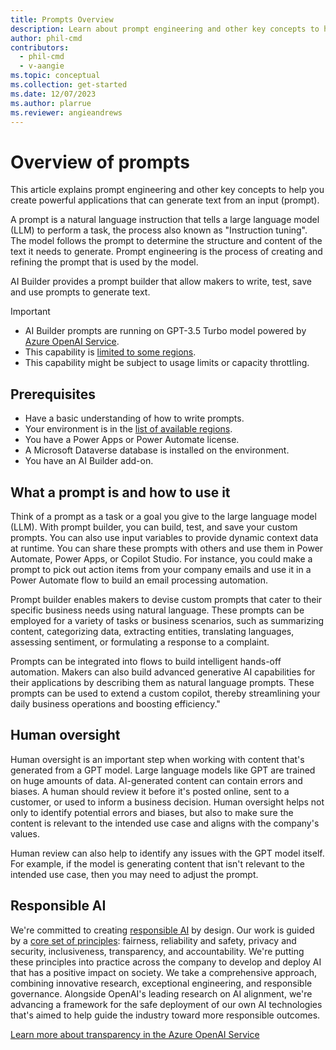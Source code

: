 ```yaml
---
title: Prompts Overview
description: Learn about prompt engineering and other key concepts to help you create powerful applications that can generate text from your input.
author: phil-cmd
contributors:
  - phil-cmd
  - v-aangie
ms.topic: conceptual
ms.collection: get-started
ms.date: 12/07/2023
ms.author: plarrue
ms.reviewer: angieandrews
---
```


# Overview of prompts

This article explains prompt engineering and other key concepts to help you create powerful applications that can generate text from an input (prompt). 

A prompt is a natural language instruction that tells a large language model (LLM) to perform a task, the process also known as "Instruction tuning". The model follows the prompt to determine the structure and content of the text it needs to generate. Prompt engineering is the process of creating and refining the prompt that is used by the model.

AI Builder provides a prompt builder that allow makers to write, test, save and use prompts to generate text.

> [!IMPORTANT]
> - AI Builder prompts are running on GPT-3.5 Turbo model powered by [Azure OpenAI Service](https://learn.microsoft.com/azure/ai-services/openai/whats-new).
> - This capability is [limited to some regions](availability-region?branch=main#prompts).
> - This capability might be subject to usage limits or capacity throttling.

## Prerequisites

- Have a basic understanding of how to write prompts.
- Your environment is in the [list of available regions](availability-region?branch=main#prompts).
- You have a Power Apps or Power Automate license.
- A Microsoft Dataverse database is installed on the environment.
- You have an AI Builder add-on. 

## What a prompt is and how to use it

Think of a prompt as a task or a goal you give to the large language model (LLM). With prompt builder, you can build, test, and save your custom prompts. You can also use input variables to provide dynamic context data at runtime. You can share these prompts with others and use them in Power Automate, Power Apps, or Copilot Studio. For instance, you could make a prompt to pick out action items from your company emails and use it in a Power Automate flow to build an email processing automation.

Prompt builder enables makers to devise custom prompts that cater to their specific business needs using natural language. These prompts can be employed for a variety of tasks or business scenarios, such as summarizing content, categorizing data, extracting entities, translating languages, assessing sentiment, or formulating a response to a complaint.

Prompts can be integrated into flows to build intelligent hands-off automation. Makers can also build advanced generative AI capabilities for their applications by describing them as natural language prompts. These prompts can be used to extend a custom copilot, thereby streamlining your daily business operations and boosting efficiency."

## Human oversight

Human oversight is an important step when working with content that's generated from a GPT model. Large language models like GPT are trained on huge amounts of data. AI-generated content can contain errors and biases. A human should review it before it's posted online, sent to a customer, or used to inform a business decision. Human oversight helps not only to identify potential errors and biases, but also to make sure the content is relevant to the intended use case and aligns with the company's values.

Human review can also help to identify any issues with the GPT model itself. For example, if the model is generating content that isn't relevant to the intended use case, then you may need to adjust the prompt.

## Responsible AI

We're committed to creating [responsible AI](https://blogs.microsoft.com/on-the-issues/2023/02/02/responsible-ai-chatgpt-artificial-intelligence/) by design. Our work is guided by a [core set of principles](https://www.microsoft.com/ai/responsible-ai): fairness, reliability and safety, privacy and security, inclusiveness, transparency, and accountability. We're putting these principles into practice across the company to develop and deploy AI that has a positive impact on society. We take a comprehensive approach, combining innovative research, exceptional engineering, and responsible governance. Alongside OpenAI's leading research on AI alignment, we're advancing a framework for the safe deployment of our own AI technologies that's aimed to help guide the industry toward more responsible outcomes.

[Learn more about transparency in the Azure OpenAI Service](/legal/cognitive-services/openai/transparency-note?context=%2Fazure%2Fcognitive-services%2Fopenai%2Fcontext%2Fcontext)


